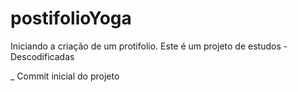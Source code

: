# postifolioYoga

Iniciando a criação de um protifolio.
Este é um projeto de estudos - Descodificadas

_ Commit inicial do projeto
